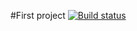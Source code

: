 #First project [![Build status](https://ci.appveyor.com/api/projects/status/4hbd959g90cs8htf?svg=true)](https://ci.appveyor.com/project/Anna-Gorina/api-ci-1)
